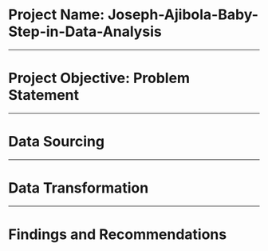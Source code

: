 # Project Name: Joseph-Ajibola-Baby-Step-in-Data-Analysis

----
# Project Objective: Problem Statement


-----
# Data Sourcing



----
# Data Transformation


----
# Findings and Recommendations

